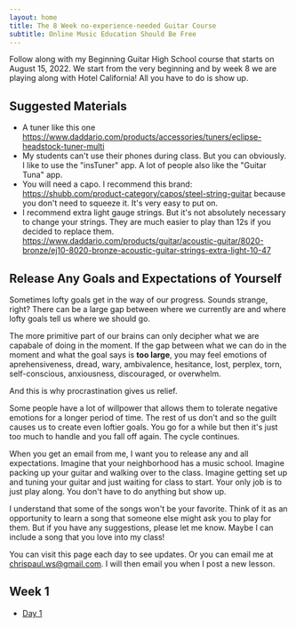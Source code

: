 ```yaml
---
layout: home
title: The 8 Week no-experience-needed Guitar Course
subtitle: Online Music Education Should Be Free
---
```


Follow along with my Beginning Guitar High School course that starts on August 15, 2022. We start from the very beginning and by week 8 we are playing along with Hotel California! All you have to do is show up.

## Suggested Materials

* A tuner like this one <a href="https://www.daddario.com/products/accessories/tuners/eclipse-headstock-tuner-multi">https://www.daddario.com/products/accessories/tuners/eclipse-headstock-tuner-multi</a>
* My students can't use their phones during class. But you can obviously. I like to use the "insTuner" app. A lot of people also like the "Guitar Tuna" app. 
* You will need a capo. I recommend this brand: <a href="https://shubb.com/product-category/capos/steel-string-guitar">https://shubb.com/product-category/capos/steel-string-guitar</a> because you don't need to squeeze it. It's very easy to put on.
* I recommend extra light gauge strings. But it's not absolutely necessary to change your strings. They are much easier to play than 12s if you decided to replace them. <a href="https://www.daddario.com/products/guitar/acoustic-guitar/8020-bronze/ej10-8020-bronze-acoustic-guitar-strings-extra-light-10-47">https://www.daddario.com/products/guitar/acoustic-guitar/8020-bronze/ej10-8020-bronze-acoustic-guitar-strings-extra-light-10-47</a>

## Release Any Goals and Expectations of Yourself

Sometimes lofty goals get in the way of our progress. Sounds strange, right? There can be a large gap between where we currently are and where lofty goals tell us where we should go. 

The more primitive part of our brains can only decipher what we are capabale of doing in the moment. If the gap between what we can do in the moment and what the goal says is **too large**, you may feel emotions of aprehensiveness, dread, wary, ambivalence, hesitance, lost, perplex, torn, self-conscious, anxiousness, discouraged, or overwhelm. 

And this is why procrastination gives us relief. 

Some people have a lot of willpower that allows them to tolerate negative emotions for a longer period of time. The rest of us don't and so the guilt causes us to create even loftier goals. You go for a while but then it's just too much to handle and you fall off again. The cycle continues.

When you get an email from me, I want you to release any and all expectations. Imagine that your neighborhood has a music school. Imagine packing up your guitar and walking over to the class. Imagine getting set up and tuning your guitar and just waiting for class to start. Your only job is to just play along. You don't have to do anything but show up.

I understand that some of the songs won't be your favorite. Think of it as an opportunity to learn a song that someone else might ask you to play for them. But if you have any suggestions, please let me know. Maybe I can include a song that you love into my class!

You can visit this page each day to see updates. Or you can email me at chrispaul.ws@gmail.com. I will then email you when I post a new lesson.

## Week 1

* <a href="/277930517a53a33a38211e38b09f6194">Day 1</a>


<!-- The basics of how Music works
* Three 2-finger chords and one 1-finger chord
* Basic rhythmic strumming - keeping a beat
* Basic fingerstyle technique - the open G, B, and E strings
* Play along with a song on the very first day!
* How to mute the low E string with the thumb
* How to use a capo

# Week 2

* The "E Major" chord (chord symbol: "E")
* Review of Week 1's chords
* More rhythmic strumming
* Major Scale basics (intro to single-note flatpicking)
* Fingerpicking the E Major shape (thumb, "p" and "i")

## Week 3

* New Chords: G Major (chord symbol: "G"), "Cadd9", and D Major (chord symbol: "D")
* How to mute the low E string

## Week 4

* New Chords: "A Major" (chord symbol: "A")

## Week 5

* By now you know 10 chords! "Em", "CMaj7", "G6", "E", "Aadd9/E", "Badd4/E", "G", "Cadd9", "D", and "A"!
* The full strumming pattern for "Zombie" by The Cranberries

## Week 6

* New Chords: C Major and A Minor ("C" and "Am")

## Week 7

* New Chords: "FMaj7" and "Dm"

## Week 8

* New Chords: "F", "E7", and "B7"
* Play along to Hotel California -->